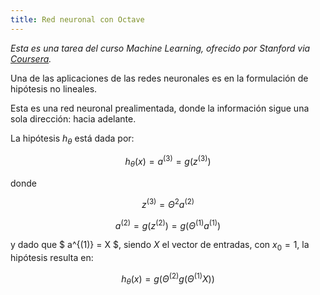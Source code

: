```yaml
---
title: Red neuronal con Octave
---
```


<i>Esta es una tarea del curso Machine Learning, ofrecido por Stanford via [Coursera](https://www.coursera.org/learn/machine-learning).</i>


Una de las aplicaciones de las redes neuronales es en la formulación de hipótesis no lineales. 

Esta es una red neuronal prealimentada, donde la información sigue una sola dirección: hacia adelante.

La hipótesis $h_\theta$ está dada por:

$$
h_\theta(x) = a^{(3)} = g(z^{(3)})
$$

donde 

$$
z^{(3)} = \Theta^2a^{(2)}
$$

$$
a^{(2)} = g(z^{(2)}) = g(\Theta^{(1)} a^{(1)})
$$

y dado que $ a^{(1)} = X $, siendo $X$ el vector de entradas, con $x_0 = 1$, la hipótesis resulta en:

$$
h_\theta(x) = g (\Theta^{(2)} g(\Theta^{(1)} X))
$$